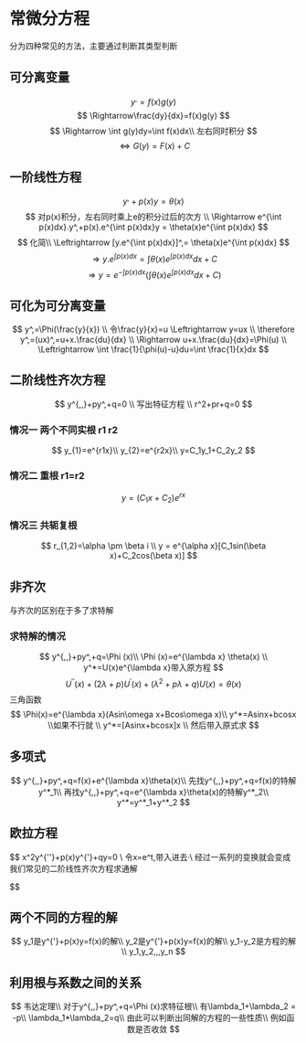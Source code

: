 


# 常微分方程
分为四种常见的方法，主要通过判断其类型判断
## 可分离变量 
$$
y^,=f(x)g(y)
$$
$$
\Rightarrow\frac{dy}{dx}=f(x)g(y)
$$
$$
\Rightarrow \int g(y)dy=\int f(x)dx\\
左右同时积分
$$
$$
\Leftrightarrow G(y)=F(x)+C
$$
## 一阶线性方程
$$
y^,+p(x)y= \theta(x)
$$
$$
对p(x)积分，左右同时乘上e的积分过后的次方
\\
\Rightarrow e^{\int p(x)dx}.y^,+p(x).e^{\int p(x)dx}y
= \theta(x)e^{\int p(x)dx}
$$
$$
化简\\
\Leftrightarrow 
[y.e^{\int p(x)dx}]^,= \theta(x)e^{\int p(x)dx}
$$
$$
\Rightarrow y.e^{\int p(x)dx}=\int 
\theta(x)e^{\int p(x)dx}dx + C
$$
$$
\Rightarrow y=
e^{-\int p(x)dx}
(\int 
\theta(x)e^{\int p(x)dx}dx + C)
$$
## 可化为可分离变量
$$
y^,=\Phi(\frac{y}{x})
\\
令\frac{y}{x}=u \Leftrightarrow y=ux
\\
\therefore y^,=(ux)^,=u+x.\frac{du}{dx}
\\
\Rightarrow
u+x.\frac{du}{dx}=\Phi(u)
\\
\Leftrightarrow
\int \frac{1}{\phi(u)-u}du=\int \frac{1}{x}dx
$$
## 二阶线性齐次方程
$$
y^{,,}+py^,+q=0
\\
写出特征方程
\\
r^2+pr+q=0
$$
### 情况一 两个不同实根 r1 r2
$$
y_{1}=e^{r1x}\\
y_{2}=e^{r2x}\\
y=C_1y_1+C_2y_2
$$
### 情况二 重根 r1=r2
$$
y=(C_1x+C_2)e^{rx}
$$
### 情况三 共轭复根 
$$
r_{1,2}=\alpha \pm \beta i
\\
y = e^{\alpha x}[C_1sin(\beta x)+C_2cos(\beta x)]
$$
## 非齐次
与齐次的区别在于多了求特解
### 求特解的情况
$$
y^{,,}+py^,+q=\Phi (x)\\
\Phi (x)=e^{\lambda x} \theta(x)
\\
y^*=U(x)e^{\lambda x}带入原方程
$$
$$
U^{''}(x)+(2\lambda+p)U^{'}(x)+(\lambda^2+p\lambda+q)U(x)=\theta(x)
$$
三角函数
$$
\Phi(x)=e^{\lambda x}(Asin\omega x+Bcos\omega x)\\
y^*=Asinx+bcosx
\\如果不行就
\\
y^*=[Asinx+bcosx]x
\\
然后带入原式求
$$
## 多项式
$$
y^{,,}+py^,+q=f(x)+e^{\lambda x}\theta(x)\\
先找y^{,,}+py^,+q=f(x)的特解y^*_1\\
再找y^{,,}+py^,+q=e^{\lambda x}\theta(x)的特解y^*_2\\
y^*=y^*_1+y^*_2
$$
## 欧拉方程
$$
x^2y^{''}+p(x)y^{'}+qy=0
\\
令x=e^t,带入进去·\\
经过一系列的变换就会变成我们常见的二阶线性齐次方程求通解

$$
## 两个不同的方程的解
$$
y_1是y^{'}+p(x)y=f(x)的解\\
y_2是y^{'}+p(x)y=f(x)的解\\
y_1-y_2是方程的解\\
y_1,y_2,,,y_n
$$


## 利用根与系数之间的关系
$$
韦达定理\\
对于y^{,,}+py^,+q=\Phi (x)求特征根\\
有\lambda_1+\lambda_2 = -p\\
\lambda_1*\lambda_2=q\\
由此可以判断出同解的方程的一些性质\\
例如函数是否收敛
$$
<!--stackedit_data:
eyJoaXN0b3J5IjpbMTI1NjQxNDg1MiwzNzU2NTc1MjJdfQ==
-->